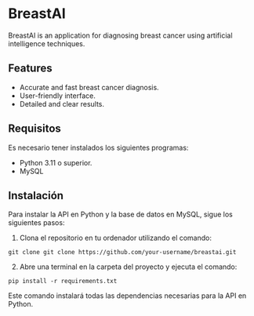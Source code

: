 # BreastAI

BreastAI is an application for diagnosing breast cancer using artificial intelligence techniques.

## Features

- Accurate and fast breast cancer diagnosis.
- User-friendly interface.
- Detailed and clear results.


## Requisitos

Es necesario tener instalados los siguientes programas:

- Python 3.11 o superior.
- MySQL 

## Instalación

Para instalar la API en Python y la base de datos en MySQL, sigue los siguientes pasos:

1. Clona el repositorio en tu ordenador utilizando el comando:

<pre><code>git clone git clone https://github.com/your-username/breastai.git</code></pre>

2. Abre una terminal en la carpeta del proyecto y ejecuta el comando:


<pre><code>pip install -r requirements.txt</code></pre>

Este comando instalará todas las dependencias necesarias para la API en Python.




